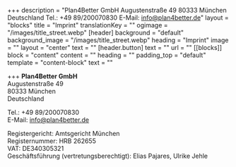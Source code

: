 +++
description = "Plan4Better GmbH Augustenstraße 49 80333 München Deutschland Tel.: +49 89/200070830 E-Mail: info@plan4better.de"
layout = "blocks"
title = "Imprint"
translationKey = ""
ogimage = "/images/title_street.webp"
[header]
background = "default"
background_image = "/images/title_street.webp"
heading = "Imprint"
image = ""
layout = "center"
text = ""
[header.button]
text = ""
url = ""
[[blocks]]
block = "content"
content = ""
heading = ""
padding_top = "default"
template = "content-block"
text = ""

+++
**Plan4Better GmbH**  
Augustenstraße 49  
80333 München  
Deutschland

Tel.: +49 89/200070830  
E-Mail: [info@plan4better.de](mailto:info@plan4better.de)

Registergericht: Amtsgericht München  
Registernummer: HRB 262655  
VAT: DE340305321  
Geschäftsführung (vertretungsberechtigt): Elias Pajares, Ulrike Jehle


